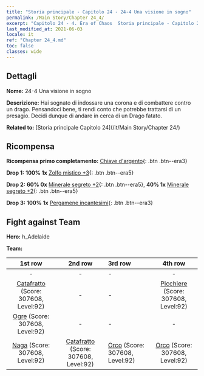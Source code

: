 ```yaml
---
title: "Storia principale - Capitolo 24 - 24-4 Una visione in sogno"
permalink: /Main Story/Chapter 24_4/
excerpt: "Capitolo 24 - 4. Era of Chaos  Storia principale - Capitolo 24_4. 24-4 Una visione in sogno"
last_modified_at: 2021-06-03
locale: it
ref: "Chapter 24_4.md"
toc: false
classes: wide
---
```


## Dettagli

 **Nome:** 24-4 Una visione in sogno

 **Descrizione:** Hai sognato di indossare una corona e di combattere contro un drago. Pensandoci bene, ti rendi conto che potrebbe trattarsi di un presagio. Decidi dunque di andare in cerca di un Drago fatato.

 **Related to:** [Storia principale Capitolo 24](/it/Main Story/Chapter 24/)

## Ricompensa

 **Ricompensa primo completamento:** [Chiave d'argento](/ItemsIT/con_693/){: .btn .btn--era3}

 **Drop 1:** **100% 1x** [Zolfo mistico +3](/ItemsIT/mat_85/){: .btn .btn--era5}

 **Drop 2:** **60% 0x** [Minerale segreto +2](/ItemsIT/mat_75/){: .btn .btn--era5}, **40% 1x** [Minerale segreto +2](/ItemsIT/mat_75/){: .btn .btn--era5}

 **Drop 3:** **100% 1x** [Pergamene incantesimi](/ItemsIT/con_694/){: .btn .btn--era3}


## Fight against Team
 **Hero:** h_Adelaide

 **Team:**


  | 1st row | 2nd row | 3rd row | 4th row |
  |:----:|:----:|:----|:----:|
  | - | - | - | - |
  | [Catafratto](/it/units/Cavalier/) (Score: 307608, Level:92)  | - | - | [Picchiere](/it/units/Pikeman/) (Score: 307608, Level:92)  |
  | [Ogre](/it/units/Ogre/) (Score: 307608, Level:92)  | - | - | - |
  | [Naga](/it/units/Naga/) (Score: 307608, Level:92)  | [Catafratto](/it/units/Cavalier/) (Score: 307608, Level:92)  | [Orco](/it/units/Orc/) (Score: 307608, Level:92)  | [Orco](/it/units/Orc/) (Score: 307608, Level:92)  |


